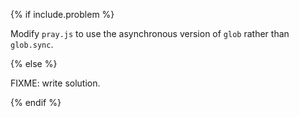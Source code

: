 {% if include.problem %}

Modify `pray.js` to use the asynchronous version of `glob` rather than `glob.sync`.

{% else %}

FIXME: write solution.

{% endif %}
